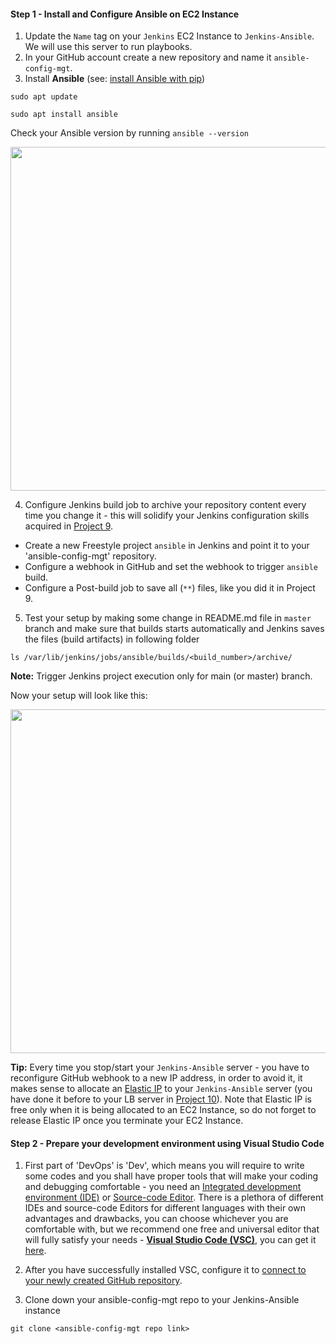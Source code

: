 #### Step 1 - Install and Configure Ansible on EC2 Instance

1. Update the `Name` tag on your `Jenkins` EC2 Instance to `Jenkins-Ansible`. We will use this server to run playbooks.
2. In your GitHub account create a new repository and name it `ansible-config-mgt`.
3. Install **Ansible** (see: [install Ansible with pip](https://docs.ansible.com/ansible/latest/installation_guide/intro_installation.html#installing-ansible-with-pip))

```
sudo apt update

sudo apt install ansible
```

Check your Ansible version by running `ansible --version`

<img src="https://darey-io-nonprod-pbl-projects.s3.eu-west-2.amazonaws.com/project11/ansible_version.png" width="936px" height="550px">

4. Configure Jenkins build job to archive your repository content every time you change it - this will solidify your Jenkins configuration skills acquired in [Project 9](https://professional-pbl.darey.io/en/latest/project9.html).

- Create a new Freestyle project `ansible` in Jenkins and point it to your 'ansible-config-mgt' repository.
- Configure a webhook in GitHub and set the webhook to trigger `ansible` build. 
- Configure a Post-build job to save all (`**`) files, like you did it in Project 9.

5. Test your setup by making some change in README.md file in `master` branch and make sure that builds starts automatically and Jenkins saves the files (build artifacts) in following folder 

```
ls /var/lib/jenkins/jobs/ansible/builds/<build_number>/archive/
```

**Note:** Trigger Jenkins project execution only for main (or master) branch.

Now your setup will look like this:

<img src="https://darey-io-nonprod-pbl-projects.s3.eu-west-2.amazonaws.com/project11/jenkins_ansible.png" width="936px" height="550px">

**Tip:** Every time you stop/start your `Jenkins-Ansible` server - you have to reconfigure GitHub webhook to a new IP address, in order to avoid it, it makes sense to allocate an [Elastic IP](https://docs.aws.amazon.com/AWSEC2/latest/UserGuide/elastic-ip-addresses-eip.html) to your `Jenkins-Ansible` server (you have done it before to your LB server in [Project 10](https://professional-pbl.darey.io/en/latest/project10.html)). Note that Elastic IP is free only when it is being allocated to an EC2 Instance, so do not forget to release Elastic IP once you terminate your EC2 Instance.

#### Step 2 - Prepare your development environment using Visual Studio Code

1. First part of 'DevOps' is 'Dev', which means you will require to write some codes and you shall have proper tools that will make your coding and debugging comfortable - you need an [Integrated development environment (IDE)](https://en.wikipedia.org/wiki/Integrated_development_environment) or [Source-code Editor](https://en.wikipedia.org/wiki/Source-code_editor). There is a plethora of different IDEs and source-code Editors for different languages with their own advantages and drawbacks, you can choose whichever you are comfortable with, but we recommend one free and universal editor that will fully satisfy your needs - [**Visual Studio Code (VSC)**](https://en.wikipedia.org/wiki/Visual_Studio_Code), you can get it [here](https://code.visualstudio.com/download).

2. After you have successfully installed VSC, configure it to [connect to your newly created GitHub repository](www.youtube.com/watch?v=3Tn58KQvWtU&t).

3. Clone down your ansible-config-mgt repo to your Jenkins-Ansible instance

```
git clone <ansible-config-mgt repo link>
```